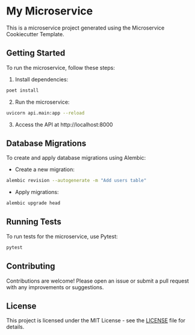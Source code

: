 # My Microservice

This is a microservice project generated using the Microservice Cookiecutter Template.

## Getting Started

To run the microservice, follow these steps:

1. Install dependencies:

```bash
poet install
```

2. Run the microservice:

```bash
uvicorn api.main:app --reload
```

3. Access the API at http://localhost:8000

## Database Migrations

To create and apply database migrations using Alembic:

- Create a new migration:
    
```bash
alembic revision --autogenerate -m "Add users table"
```

- Apply migrations:

```bash
alembic upgrade head
```

## Running Tests

To run tests for the microservice, use Pytest:

```bash
pytest
```

## Contributing

Contributions are welcome! Please open an issue or submit a pull request with any improvements or suggestions.

## License

This project is licensed under the MIT License - see the [LICENSE](LICENSE) file for details.
